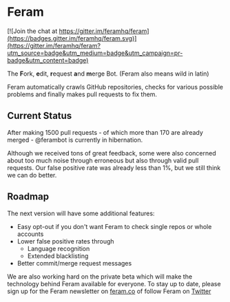# Feram

[![Join the chat at https://gitter.im/feramhq/feram](https://badges.gitter.im/feramhq/feram.svg)](https://gitter.im/feramhq/feram?utm_source=badge&utm_medium=badge&utm_campaign=pr-badge&utm_content=badge)

The **F**ork, **e**dit, **r**equest **a**nd **m**erge Bot.
(Feram also means wild in latin)

Feram automatically crawls GitHub repositories,
checks for various possible problems and finally makes
pull requests to fix them.


## Current Status

After making 1500 pull requests - of which more than 170 are already merged - @ferambot
is currently in hibernation.

Although we received tons of great feedback, some were also concerned
about too much noise through erroneous but also through valid pull requests.
Our false positive rate was already less than 1%,
but we still think we can do better.


## Roadmap

The next version will have some additional features:

- Easy opt-out if you don't want Feram to check single repos or whole accounts
- Lower false positive rates through
  - Language recognition
  - Extended blacklisting
- Better commit/merge request messages

We are also working hard on the private beta which will make the technology behind Feram available for everyone.
To stay up to date, please sign up for the Feram newsletter on [feram.co](http://feram.co)
of follow Feram on [Twitter](https://twitter.com/ferambot)
